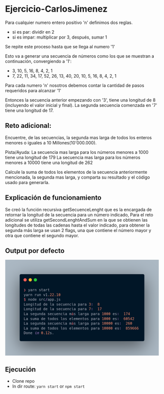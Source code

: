 # Ejercicio-CarlosJimenez
Para cualquier numero entero positivo 'n' definimos dos reglas.
- si es par: dividir en 2
- si es impar: multiplicar por 3, después, sumar 1

Se repite este proceso hasta que se llega al numero '1'

Esto va a generar una secuencia de números como los que se muestran a continuación, convergiendo a '1':

- 3, 10, 5, 16, 8, 4, 2, 1
- 7, 22, 11, 34, 17, 52, 26, 13, 40, 20, 10, 5, 16, 8, 4, 2, 1

Para cada numero 'n' nosotros debemos contar la cantidad de pasos requeridos para alcanzar '1'

Entonces la secuencia anterior empezando con '3', tiene una longitud de 8 (incluyendo el valor inicial y final).
La segunda secuencia comenzada en '7' tiene una longitud de 17.

## Reto adicional:
Encuentre, de las secuencias, la segunda mas larga de todos los enteros menores o iguales a 10 Millones(10'000.000).

Pista/Ayuda:
La secuencia mas larga para los números menores a 1000 tiene una longitud de 179
La secuencia mas larga para los números menores a 10000 tiene una longitud de 262

Calcule la suma de todos los elementos de la secuencia anteriormente mencionada, la segunda mas larga, y comparta su resultado y el código usado para generarla.

## Explicación de funcionamiento
Se creó la función recursiva getSecuenceLenght que es la encargada de retornar la longitud de la secuencia para un número indicado,
Para el reto adicional se utiliza getSecondLenghtAndSum en la que se obtienen las longitudes de todas las cadenas hasta el valor indicado, para obtener la segunda más larga se usan 2 flags, una que contiene el número mayor y otra que contiene el segundo mayor.

## Output por defecto
![output](img/output.png)

## Ejecución
- Clone repo
- In dir route: `yarn start` or `npm start`

